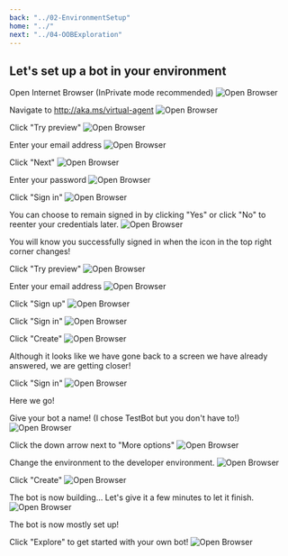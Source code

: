 ```yaml
---
back: "../02-EnvironmentSetup"
home: "../"
next: "../04-OOBExploration"
---
```


## Let's set up a bot in your environment


Open Internet Browser (InPrivate mode recommended)
![Open Browser](BS01.png)

Navigate to http://aka.ms/virtual-agent
![Open Browser](BS02.png) 

Click "Try preview"
![Open Browser](BS03.png) 

Enter your email address
![Open Browser](BS04.png) 

Click "Next"
![Open Browser](BS05.png) 

Enter your password
![Open Browser](BS06.png) 

Click "Sign in"
![Open Browser](BS07.png) 

You can choose to remain signed in by clicking "Yes" or click "No" to reenter your credentials later. 
![Open Browser](BS08.png) 

You will know you successfully signed in when the icon in the top right corner changes!

Click "Try preview"
![Open Browser](BS09.png) 

Enter your email address
![Open Browser](BS10.png) 

Click "Sign up"
![Open Browser](BS11.png) 

Click "Sign in"
![Open Browser](BS12.png) 

Click "Create"
![Open Browser](BS13.png) 

Although it looks like we have gone back to a screen we have already answered, we are getting closer!

Click "Sign in"
![Open Browser](BS14.png) 

Here we go!

Give your bot a name! (I chose TestBot but you don't have to!)
![Open Browser](BS15.png) 

Click the down arrow next to "More options"
![Open Browser](BS16.png) 

Change the environment to the developer environment.
![Open Browser](BS17.png) 

Click "Create"
![Open Browser](BS18.png) 

The bot is now building... Let's give it a few minutes to let it finish.
![Open Browser](BS19.png) 

The bot is now mostly set up!

Click "Explore" to get started with your own bot!
![Open Browser](BS20.png) 